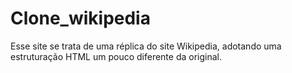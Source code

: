 # Clone_wikipedia
Esse site se trata de uma réplica do site Wikipedia, adotando uma estruturação HTML um pouco diferente da original.

